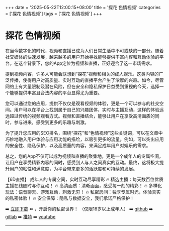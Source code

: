 +++
date = '2025-05-22T12:00:15+08:00'
title = '探花 色情视频'
categories = ['探花 色情视频']
tags = ['探花 色情视频']
+++

# 探花 色情视频

在当今数字化的时代，视频和直播已成为人们日常生活中不可或缺的一部分。随着社交媒体的快速发展，越来越多的用户开始寻找能够提供丰富内容和互动体验的平台。在这个背景下，您的App定位为视频和直播，正好迎合了这一市场需求。

提到视频内容，许多人可能会联想到“探花”视频和相关的成人娱乐。这类内容的广泛传播，使得用户对高质量、实时互动的直播平台产生了浓厚的兴趣。如今，尽管网络上有大量限制及潜在风险，但在安全和隐私保护日益受到重视的今天，选择一个能够提供丰富且合法内容的平台显得尤为重要。

您可以通过您的应用，提供不仅仅是观看视频的体验，更是一个可以参与的社交空间。用户可以在平台上找到属于自己的兴趣团体，实时与主播互动，这样的体验远远超过传统的视频观看方式。视频和直播结合，能够让用户在享受高清画质的同时，参与进来，感受到更多的乐趣与刺激。

为了提升您应用的SEO排名，围绕“探花”和“色情视频”这些关键词，可以在文章中巧妙地融入用户体验与应用功能的描绘，以吸引更多的流量。例如，可以突出应用的安全性、隐私保护，以及高质量的内容，来满足成年用户对娱乐的需求。

总之，您的App不仅可以成为视频和直播的聚集地，更是一个成年人的专属空间，让用户在享受精彩内容的同时，感受到人与人之间真实的互动。最终，这将极大提升用户的粘性和满意度，为平台带来更多的活跃度和可持续的发展。

【6D直播】
成年人的专属空间，实时互动尽享精彩 
🔥 精选主播：每天数百位优质主播在线随时与你互动！ 
🔥 高清画质：清晰画面，感受每一刻的精彩！ 
🔥 多样化玩法：语音聊天、游戏互动，刺激无穷！ 
🔥 私密房间：独享专属时光，体验真实的私密体验！ 
🔥 安全保障：隐私与数据安全，我们承诺严格保护！

➡️ [立即下载](https://down123.s3.ap-east-1.amazonaws.com/index.html?channelCode=blog) ⬅️ ，开启你的私密世界！ 
（仅限18岁以上成年人） 
➡️ [github](https://aldult-live.github.io/) 
➡️ [gitlab](https://seo-09598d.gitlab.io/) 
➡️ [推特](https://x.com/wegame33) 
➡️ [youtube](https://www.youtube.com/@6Dlive)

---
